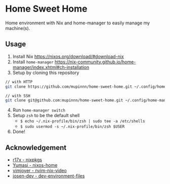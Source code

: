 # Home Sweet Home

Home environment with Nix and home-manager to easily manage my machine(s).

## Usage

1. Install Nix https://nixos.org/download/#download-nix
2. Install `home-manager` https://nix-community.github.io/home-manager/index.xhtml#ch-installation
3. Setup by cloning this repository

```sh
// with HTTP
git clone https://github.com/mupinnn/home-sweet-home.git ~/.config/home-manager

// with SSH
git clone git@github.com:mupinnn/home-sweet-home.git ~/.config/home-manager
```

4. Run `home-manager switch`
5. Setup `zsh` to be the default shell
    - `$ echo ~/.nix-profile/bin/zsh | sudo tee -a /etc/shells`
    - `$ sudo usermod -s ~/.nix-profile/bin/zsh $USER`
6. Done!

## Acknowledgement
- [r17x - nixpkgs](https://github.com/r17x/nixpkgs)
- [Yumasi - nixos-home](https://github.com/Yumasi/nixos-home/blob/main/zsh.nix)
- [vimjoyer - nvim-nix-video](https://github.com/vimjoyer/nvim-nix-video/)
- [josen-dev - dev-environment-files](https://github.com/josean-dev/dev-environment-files)
